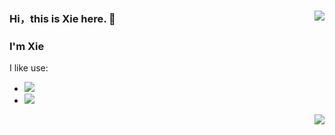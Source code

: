 ### Hi，this is Xie here. 👋  <img  src="https://github-readme-stats.vercel.app/api?username=Xie1522" align='right'/>
### I'm Xie
I like use:  
* ![](https://img.shields.io/badge/Python-plastic?style=plastic&logo=python&color=green&link=https://python.org)  
* ![](https://img.shields.io/badge/Git-plastic?style=plastic&logo=git&color=blace&link=https://git-scm.com/)  

<img  src="https://github-readme-stats.vercel.app/api/top-langs/?username=Xie1522&layout=compact" align='right'/>



<!--
**Xie1522/Xie1522** is a ✨ _special_ ✨ repository because its `README.md` (this file) appears on your GitHub profile.

Here are some ideas to get you started:

- 🔭 I’m currently working on ...
- 🌱 I’m currently learning ...
- 👯 I’m looking to collaborate on ...
- 🤔 I’m looking for help with ...
- 💬 Ask me about ...
- 📫 How to reach me: ...
- 😄 Pronouns: ...
- ⚡ Fun fact: ...
-->
